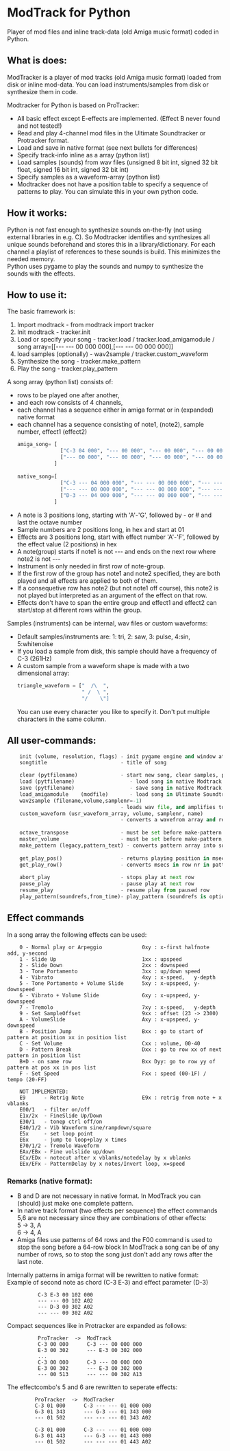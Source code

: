 # ModTrack for Python
Player of mod files and inline track-data (old Amiga music format) coded in Python.


## What is does:
ModTracker is a player of mod tracks (old Amiga music format) loaded from disk or 
inline mod-data. You can load instruments/samples from disk or synthesize them in code.  
 
Modtracker for Python is based on ProTracker:
  - All basic effect except E-effects are implemented. (Effect B never found and not tested!)
  - Read and play 4-channel mod files in the Ultimate Soundtracker or Protracker format.
  - Load and save in native format (see next bullets for differences)
  - Specify track-info inline as a array (python list) 
  - Load samples (sounds) from wav files (unsigned 8 bit int, signed 32 bit float, signed 16 bit int, signed 32 bit int)
  - Specify samples as a waveform-array (python list)
  - Modtracker does not have a position table to specify a sequence of patterns to play. You can simulate this in your own python code.    

## How it works:
Python is not fast enough to synthesize sounds on-the-fly (not using external libraries in e.g. C). 
So Modtracker identifies and synthesizes all unique sounds beforehand and stores this in a library/dictionary.
For each channel a playlist of references to these sounds is build. This minimizes the needed memory.   
Python uses pygame to play the sounds and numpy to synthesize the sounds with the effects. 


## How to use it:
The basic framework is:
  1) Import modtrack              - from modtrack import tracker
  2) Init modtrack                - tracker.init
  3) Load or specify your song    - tracker.load / tracker.load_amigamodule / song array=[[--- --- 00 000 000],[--- --- 00 000 000]] 
  4) load samples (optionally)    - wav2sample / tracker.custom_waveform   
  5) Synthesize the song          - tracker.make_pattern
  6) Play the song                - tracker.play_pattern

A song array (python list) consists of: 
  - rows to be played one after another,
  - and each row consists of 4 channels,
  - each channel has a sequence either in amiga format or in (expanded) native format
  - each channel has a sequence consisting of note1, (note2), sample number, effect1 (effect2)
    ```python
    amiga_song= [
                  ["C-3 04 000", "--- 00 000", "--- 00 000", "--- 00 000"],
                  ["--- 00 000", "--- 00 000", "--- 00 000", "--- 00 000"],
                ]
                
    native_song=[
                  ["C-3 --- 04 000 000", "--- --- 00 000 000", "--- --- 00 000 000", "--- --- 00 000 000"],
                  ["--- --- 00 000 000", "--- --- 00 000 000", "--- --- 00 000 000", "--- --- 00 000 000"]
                  ["D-3 --- 04 000 000", "--- --- 00 000 000", "--- --- 00 000 000", "--- --- 00 000 000"]
                ]
    ```
  - A note is 3 positions long, starting with 'A'-'G', followed by - or # and last the octave number
  - Sample numbers are 2 positions long, in hex and start at 01
  - Effects are 3 positions long, start with effect number 'A'-'F', followed by the effect value (2 positions) in hex
  - A note(group) starts if note1 is not --- and ends on the next row where note2 is not ---
  - Instrument is only needed in first row of note-group.
  - If the first row of the group has note1 and note2 specified, they are both played and all effects are applied to both of them.
  - If a consequetive row has note2 (but not note1 off course), this note2 is not played but interpreted as an argument of the effect on that row.
  - Effects don't have to span the entire group and effect1 and effect2 can start/stop at different rows within the group.
    
Samples (instruments) can be internal, wav files or custom waveforms:
  - Default samples/instruments are:
      1: tri, 2: saw, 3: pulse, 4:sin, 5:whitenoise
  - If you load a sample from disk, this sample should have a frequency of C-3 (261Hz) 
  - A custom sample from a waveform shape is made with a two dimensional array:
    ```python
    triangle_waveform = ["  /\  ",
                         " /  \ ",
                         "/    \"]
    ```
    You can use every character you like to specify it. Don't put multiple characters in the same column.

## All user-commands:
```python
    init (volume, resolution, flags) - init pygame engine and window at desired resolution/flags and sets master volume
    songtitle                        - title of song

    clear (pytfilename)              - start new song, clear samples, pattern and sets filename for song
    load (pytfilename) 		            - load song in native Modtrack format 
    save (pytfilename) 		            - save song in native Modtrack format 
    load_amigamodule	(modfile)       - load song in Ultimate Soundtracker and ProTracker format	
    wav2sample (filename,volume,samplenr=-1) 
                                     - loads wav file, and amplifies to required volume and returns a sample (optionally set at samplenr)
    custom_waveform (usr_waveform_array, volume, samplenr, name) 
                                     - converts a wavefrom array and returns a sample (optionally set at samplenr)
    
    octave_transpose                 - must be set before make-pattern (will effect song-array as well as mod files)
    master_volume                    - must be set before make-pattern, can also be set from init()
    make_pattern (legacy,pattern_text) - converts pattern array into sound, legacy should be set to False if pattern_text is in native format ("C-2 D-2 01 C40 000")
    
    get_play_pos()                   - returns playing position in msecs
    get_play_row()                   - converts msecs in row nr in pattern
    
    abort_play                       - stops play at next row
    pause_play                       - pause play at next row
    resume_play                      - resume play from paused row
    play_pattern(soundrefs,from_time)- play_pattern (soundrefs is optionally) from given time (optionally)
```

## Effect commands
In a song array the following effects can be used: 
```
    0 - Normal play or Arpeggio             0xy : x-first halfnote add, y-second
    1 - Slide Up                            1xx : upspeed
    2 - Slide Down                          2xx : downspeed
    3 - Tone Portamento                     3xx : up/down speed
    4 - Vibrato                             4xy : x-speed,   y-depth
    5 - Tone Portamento + Volume Slide      5xy : x-upspeed, y-downspeed
    6 - Vibrato + Volume Slide              6xy : x-upspeed, y-downspeed
    7 - Tremolo                             7xy : x-speed,   y-depth
    9 - Set SampleOffset                    9xx : offset (23 -> 2300)
    A - VolumeSlide                         Axy : x-upspeed, y-downspeed
    B - Position Jump                       Bxx : go to start of pattern at position xx in position list
    C - Set Volume                          Cxx : volume, 00-40
    D - Pattern Break                       Dxx : go to row xx of next pattern in position list
    B+D - on same row                       Bxx Dyy: go to row yy of pattern at pos xx in pos list
    F - Set Speed                           Fxx : speed (00-1F) / tempo (20-FF)
    
    NOT IMPLEMENTED:
    E9      - Retrig Note                   E9x : retrig from note + x vblanks
    E00/1   - filter on/off
    E1x/2x  - FineSlide Up/Down 
    E30/1   - tonep ctrl off/on
    E40/1/2 - Vib Waveform sine/rampdown/square
    E5x     - set loop point
    E6x     - jump to loop+play x times
    E70/1/2 - Tremolo Waveform
    EAx/EBx - Fine volslide up/down
    ECx/EDx - notecut after x vblanks/notedelay by x vblanks
    EEx/EFx - PatternDelay by x notes/Invert loop, x=speed
```
### Remarks (native format):
  - B and D are not necessary in native format. In ModTrack you can (should) just make one complete pattern.  
  - In native track format (two effects per sequence) the effect commands 5,6 are not necessary since they are combinations of other effects:
         <br>5 -> 3, A 
         <br>6 -> 4, A
  - Amiga files use patterns of 64 rows and the F00 command is used to stop the song before a 64-row block
    In ModTrack a song can be of any number of rows, so to stop the song just don't add any rows after the last note.      

  Internally patterns in amiga format will be rewritten to native format:
  Example of second note as chord (C-3 E-3) and effect parameter (D-3)
  ```        
            C-3 E-3 00 102 000
            --- --- 00 102 A02
            --- D-3 00 302 A02
            --- --- 00 302 A02
  ```        
            
  Compact sequences like in Protracker are expanded as follows:
  ```
            ProTracker  ->  ModTrack
            C-3 00 000      C-3 --- 00 000 000
            E-3 00 302      --- E-3 00 302 000
            ...
            C-3 00 000      C-3 --- 00 000 000
            E-3 00 302      --- E-3 00 302 000
            --- 00 513      --- --- 00 302 A13
   ```
            
   The effectcombo's 5 and 6 are rewritten to seperate effects:
   ```
            ProTracker  ->  ModTracker
            C-3 01 000      C-3 --- --- 01 000 000
            G-3 01 343      --- G-3 --- 01 343 000
            --- 01 502      --- --- --- 01 343 A02
            
            C-3 01 000      C-3 --- --- 01 000 000
            G-3 01 443      --- G-3 --- 01 443 000
            --- 01 502      --- --- --- 01 443 A02
   ```
